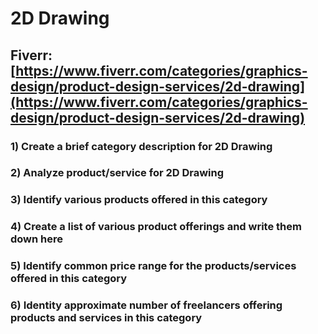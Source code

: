 # 2D Drawing
## Fiverr: [https://www.fiverr.com/categories/graphics-design/product-design-services/2d-drawing](https://www.fiverr.com/categories/graphics-design/product-design-services/2d-drawing)
### 1) Create a brief category description for 2D Drawing
### 2) Analyze product/service for 2D Drawing
### 3) Identify various products offered in this category
### 4) Create a list of various product offerings and write them down here
### 5) Identify common price range for the products/services offered in this category
### 6) Identity approximate number of freelancers offering products and services in this category
